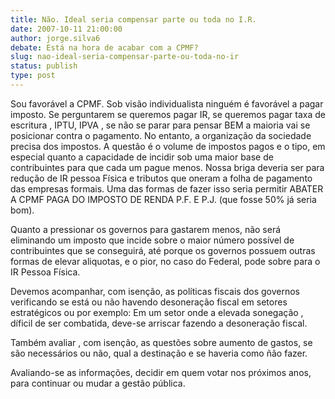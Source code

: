 ```yaml
---
title: Não. Ideal seria compensar parte ou toda no I.R.
date: 2007-10-11 21:00:00
author: jorge.silva6
debate: Está na hora de acabar com a CPMF?
slug: nao-ideal-seria-compensar-parte-ou-toda-no-ir
status: publish 
type: post
---
```


Sou favorável a CPMF. Sob visão individualista ninguém é favorável a pagar imposto. Se perguntarem se queremos pagar IR, se queremos pagar taxa de escritura , IPTU, IPVA , se não se parar para pensar BEM a maioria vai se posicionar contra o pagamento. No entanto, a organização da sociedade precisa dos impostos. A questão é o volume de impostos pagos e o tipo, em especial quanto a capacidade de incidir sob uma maior base de contribuintes para que cada um pague menos. Nossa briga deveria ser para redução de IR pessoa Física e tributos que oneram a folha de pagamento das empresas formais. Uma das formas de fazer isso seria permitir ABATER A CPMF PAGA DO IMPOSTO DE RENDA P.F. E P.J. (que fosse 50% já seria bom).  

Quanto a pressionar os governos para gastarem menos, não será eliminando um imposto que incide sobre o maior número possível de contribuintes que se conseguirá, até porque os governos possuem outras formas de elevar aliquotas, e o pior, no caso do Federal, pode sobre para o IR Pessoa Física.  

Devemos acompanhar, com isenção, as políticas fiscais dos governos verificando se está ou não havendo desoneração fiscal em setores estratégicos ou por exemplo: Em um setor onde a elevada sonegação , díficil de ser combatida, deve-se arriscar fazendo a desoneração fiscal.  

Também avaliar , com isenção, as questões sobre aumento de gastos, se são necessários ou não, qual a destinação e se haveria como ñão fazer.  

Avaliando-se as informações, decidir em quem votar nos próximos anos, para continuar ou mudar a gestão pública.
